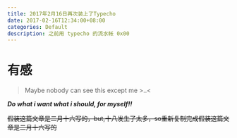 ```yaml
---
title: 2017年2月16日再次装上了Typecho
date: 2017-02-16T12:34:00+08:00
categories: Default
description: 之前用 typecho 的流水帐 0x00
---
```

# 有感

>  Maybe nobody can see this except me >.<Maybe nobody can see this except me >.<

<!--more-->

***Do what i want what i should, for myself!!***

~~假装这篇文章是二月十六写的，but,十八发生了太多，so重新复制完成假装这篇文章是二月十六写的~~
